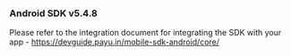 
### Android SDK v5.4.8

Please refer to the integration document for integrating the SDK with your app - 
https://devguide.payu.in/mobile-sdk-android/core/
